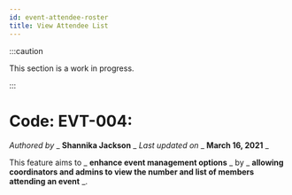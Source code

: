 ```yaml
---
id: event-attendee-roster
title: View Attendee List
---
```


:::caution

This section is a work in progress.

:::

# Code: EVT-004:

_Authored by_ _ **Shannika Jackson** _ _Last updated on_ _ **March 16, 2021** _

This feature aims to _ **enhance event management options** _ by _ **allowing coordinators and admins to view the number and list of members attending an event** _.
